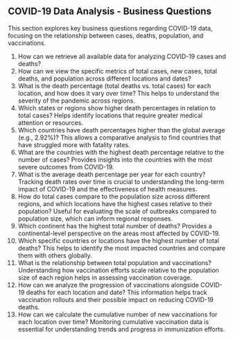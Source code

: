 ## COVID-19 Data Analysis - Business Questions

This section explores key business questions regarding COVID-19 data, focusing on the relationship between cases, deaths, population, and vaccinations.

1. How can we retrieve all available data for analyzing COVID-19 cases and deaths?
2. How can we view the specific metrics of total cases, new cases, total deaths, and population across different locations and dates?
3. What is the death percentage (total deaths vs. total cases) for each location, and how does it vary over time?
This helps to understand the severity of the pandemic across regions.
4. Which states or regions show higher death percentages in relation to total cases?
Helps identify locations that require greater medical attention or resources.
5. Which countries have death percentages higher than the global average (e.g., 2.92%)?
This allows a comparative analysis to find countries that have struggled more with fatality rates.
6. What are the countries with the highest death percentage relative to the number of cases?
Provides insights into the countries with the most severe outcomes from COVID-19.
7. What is the average death percentage per year for each country?
Tracking death rates over time is crucial to understanding the long-term impact of COVID-19 and the effectiveness of health measures.
8. How do total cases compare to the population size across different regions, and which locations have the highest cases relative to their population?
Useful for evaluating the scale of outbreaks compared to population size, which can inform regional responses.
9. Which continent has the highest total number of deaths?
Provides a continental-level perspective on the areas most affected by COVID-19.
10. Which specific countries or locations have the highest number of total deaths?
This helps to identify the most impacted countries and compare them with others globally.
11. What is the relationship between total population and vaccinations?
Understanding how vaccination efforts scale relative to the population size of each region helps in assessing vaccination coverage.
12. How can we analyze the progression of vaccinations alongside COVID-19 deaths for each location and date?
This information helps track vaccination rollouts and their possible impact on reducing COVID-19 deaths.
13. How can we calculate the cumulative number of new vaccinations for each location over time?
Monitoring cumulative vaccination data is essential for understanding trends and progress in immunization efforts.
